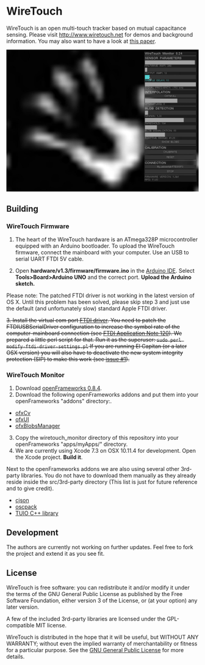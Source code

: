 # WireTouch

WireTouch is an open multi-touch tracker based on mutual capacitance sensing.
Please visit http://www.wiretouch.net for demos and background information. You may also want to have a look at [this paper](https://zenodo.org/record/61461).

![WireTouch tracking software showing the interpolated measurements of a hand](/docs/demo.jpg?raw=true "tracked human hand")

## Building
### WireTouch Firmware
1. The heart of the WireTouch hardware is an ATmega328P microcontroller equipped with an Arduino bootloader. To upload the WireTouch firmware, connect the mainboard with your computer. Use an USB to serial UART FTDI 5V cable.

2. Open **hardware/v1.3/firmware/firmware.ino** in the [Arduino IDE](http://arduino.cc/en/Main/Software). Select **Tools>Board>Arduino UNO** and the correct port. **Upload the Arduino sketch.**

Please note: The patched FTDI driver is not working in the latest version of OS X. Until this problem has been solved, please skip step 3 and just use the default (and unfortunately slow) standard Apple FTDI driver. 

~~3. Install the virtual com port [FTDI driver](http://www.ftdichip.com/Drivers/VCP.htm). You need to patch the FTDIUSBSerialDriver configuration to increase the symbol rate of the computer-mainboard connection (see [FTDI Application Note 120](http://www.ftdichip.com/Support/Documents/AppNotes/AN_120_Aliasing_VCP_Baud_Rates.pdf)). We prepared a little perl script for that. Run it as the superuser: ```sudo perl modify-ftdi-driver-settings.pl``` If you are running El Capitan (or a later OSX version) you will also have to deactivate the new system integrity protection (SIP) to make this work \(see [issue #1](https://github.com/arminbw/wiretouch/issues/1)\).~~

### WireTouch Monitor
1. Download [openFrameworks 0.8.4](https://github.com/openframeworks/openFrameworks).
2. Download the following openFrameworks addons and put them into your openFrameworks "addons" directory:.

  * [ofxCv](https://github.com/kylemcdonald/ofxCv)
  * [ofxUI](https://github.com/rezaali/ofxUI)
  * [ofxBlobsManager](https://github.com/peteruithoven/ofxBlobsManager)

3. Copy the wiretouch_monitor directory of this repository into your openFrameworks "apps/myApps/" directory.
4. We are currently using Xcode 7.3 on OSX 10.11.4 for development. Open the Xcode project. **Build it**.

Next to the openFrameworks addons we are also using several other 3rd-party libraries. You do not have to download them manually as they already reside inside the src/3rd-party directory (This list is just for future reference and to give credit).
* [cjson](https://github.com/DaveGamble/cJSON)
* [oscpack](http://code.google.com/p/oscpack)
* [TUIO C++ library](https://github.com/mkalten/TUIO11_CPP)

## Development
The authors are currently not working on further updates. Feel free to fork the project and extend it as you see fit.

## License
WireTouch is free software: you can redistribute it and/or modify it under the terms of the GNU General Public License as published by the Free Software Foundation, either version 3 of the License, or (at your option) any later version.

A few of the included 3rd-party libraries are licensed under the GPL-compatible MIT license.

WireTouch is distributed in the hope that it will be useful, but WITHOUT ANY WARRANTY; without even the implied warranty of merchantability or fitness for a particular purpose. See the [GNU General Public License](http://www.gnu.org/licenses) for more details.
